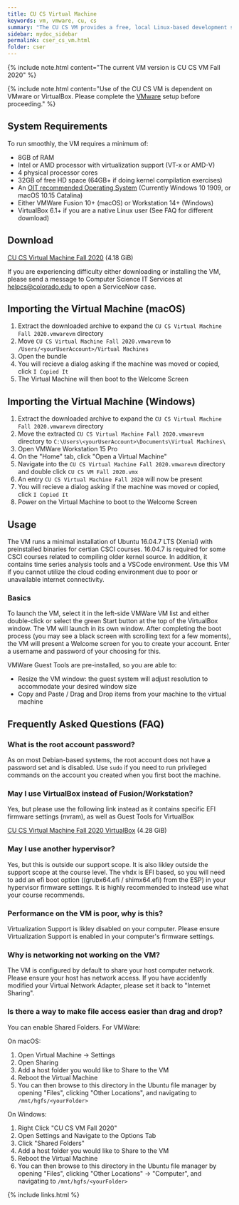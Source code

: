 ```yaml
---
title: CU CS Virtual Machine
keywords: vm, vmware, cu, cs
summary: "The CU CS VM provides a free, local Linux-based development system similar to what we run in our labs. It is primarily used in CS undergraduate courses to ensure all students, teachers, and TAs are using the same standardized environment."
sidebar: mydoc_sidebar
permalink: cser_cs_vm.html
folder: cser
---
```


{% include note.html content="The current VM version is CU CS VM Fall 2020" %}

{% include note.html content="Use of the CU CS VM is dependent on VMware or VirtualBox. Please complete the [VMware](/cser_vmware.html) setup before proceeding." %}

## System Requirements

To run smoothly, the VM requires a minimum of:

* 8GB of RAM
* Intel or AMD processor with virtualization support (VT-x or AMD-V)
* 4 physical processor cores
* 32GB of free HD space (64GB+ if doing kernel compilation exercises)
* An [OIT recommended Operating System](https://oit.colorado.edu/software-hardware/software-lifecycle) (Currently Windows 10 1909, or macOS 10.15 Catalina)
* Either VMWare Fusion 10+ (macOS) or Workstation 14+ (Windows)
* VirtualBox 6.1+ if you are a native Linux user (See FAQ for different download)

## Download

[CU CS Virtual Machine Fall 2020](https://foundation.cs.colorado.edu/vm/CU-CS-VM-Fall-2020.zip) (4.18 GiB)

If you are experiencing difficulty either downloading or installing the VM, please send a message to Computer Science IT Services at [helpcs@colorado.edu](mailto:helpcs@colorado.edu) to open a ServiceNow case.

## Importing the Virtual Machine (macOS)

1) Extract the downloaded archive to expand the `CU CS Virtual Machine Fall 2020.vmwarevm` directory   
2) Move `CU CS Virtual Machine Fall 2020.vmwarevm` to `/Users/<yourUserAccount>/Virtual Machines`  
3) Open the bundle  
4) You will recieve a dialog asking if the machine was moved or copied, click `I Copied It`  
5) The Virtual Machine will then boot to the Welcome Screen  

## Importing the Virtual Machine (Windows)

1) Extract the downloaded archive to expand the `CU CS Virtual Machine Fall 2020.vmwarevm` directory  
2) Move the extracted `CU CS Virtual Machine Fall 2020.vmwarevm` directory to `C:\Users\<yourUserAccount>\Documents\Virtual Machines\`  
3) Open VMWare Workstation 15 Pro  
4) On the "Home" tab, click "Open a Virtual Machine"  
5) Navigate into the `CU CS Virtual Machine Fall 2020.vmwarevm` directory and double click `CU CS VM Fall 2020.vmx`  
6) An entry `CU CS Virtual Machine Fall 2020` will now be present  
7) You will recieve a dialog asking if the machine was moved or copied, click `I Copied It`  
8) Power on the Virtual Machine to boot to the Welcome Screen  

## Usage

The VM runs a minimal installation of Ubuntu 16.04.7 LTS (Xenial) with preinstalled binaries for certian CSCI courses. 16.04.7 is required for some CSCI courses related to compiling older kernel source. In addition, it contains time series analysis tools and a VSCode environment. Use this VM if you cannot utilize the cloud coding environment due to poor or unavailable internet connectivity.

### Basics

To launch the VM, select it in the left-side VMWare VM list and either double-click or select the green Start button at the top of the VirtualBox window. The VM will launch in its own window. After completing the boot process (you may see a black screen with scrolling text for a few moments), the VM will present a Welcome screen for you to create your account. Enter a username and password of your choosing for this.

VMWare Guest Tools are pre-installed, so you are able to:
* Resize the VM window: the guest system will adjust resolution to accommodate your desired window size
* Copy and Paste / Drag and Drop items from your machine to the virtual machine

## Frequently Asked Questions (FAQ)

### What is the root account password?

As on most Debian-based systems, the root account does not have a password set and is disabled. Use `sudo` if you need to run privileged commands on the account you created when you first boot the machine.

### May I use VirtualBox instead of Fusion/Workstation?

Yes, but please use the following link instead as it contains specific EFI firmware settings (nvram), as well as Guest Tools for VirtualBox

[CU CS Virtual Machine Fall 2020 VirtualBox](https://foundation.cs.colorado.edu/vm/VirtualBox/CU-CS-VM-Fall-2020.zip) (4.28 GiB)

### May I use another hypervisor?

Yes, but this is outside our support scope. It is also likley outside the support scope at the course level. 
The vhdx is EFI based, so you will need to add an efi boot option ((grubx64.efi / shimx64.efi) from the ESP) in your hypervisor firmware settings. It is highly recommended to instead use what your course recommends.

### Performance on the VM is poor, why is this?
Virtualization Support is likley disabled on your computer. Please ensure Virtualization Support is enabled in your computer's firmware settings.

### Why is networking not working on the VM?

The VM is configured by default to share your host computer network. Please ensure your host has network access.
If you have accidently modified your Virtual Network Adapter, please set it back to "Internet Sharing".

### Is there a way to make file access easier than drag and drop?

You can enable Shared Folders. For VMWare:

On macOS:  
1) Open Virtual Machine -> Settings  
2) Open Sharing  
3) Add a host folder you would like to Share to the VM  
4) Reboot the Virtual Machine  
5) You can then browse to this directory in the Ubuntu file manager by opening "Files", clicking "Other Locations", and navigating to `/mnt/hgfs/<yourFolder>`  

On Windows:  
1) Right Click "CU CS VM Fall 2020"  
2) Open Settings and Navigate to the Options Tab  
3) Click "Shared Folders"  
3) Add a host folder you would like to Share to the VM  
4) Reboot the Virtual Machine  
5) You can then browse to this directory in the Ubuntu file manager by opening "Files", clicking "Other Locations" -> "Computer", and navigating to `/mnt/hgfs/<yourFolder>`  

{% include links.html %}
